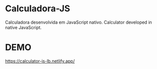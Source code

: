# Calculadora-JS
Calculadora desenvolvida em JavaScript nativo. Calculator developed in native JavaScript.

# DEMO
https://calculator-js-lb.netlify.app/
